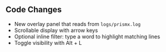 ## Code Changes

- New overlay panel that reads from `logs/prismx.log`
- Scrollable display with arrow keys
- Optional inline filter: type a word to highlight matching lines
- Toggle visibility with Alt + L
